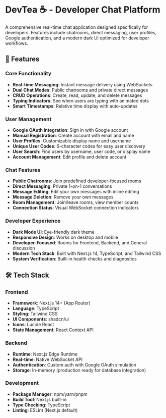 # DevTea ☕ - Developer Chat Platform

A comprehensive real-time chat application designed specifically for developers. Features include chatrooms, direct messaging, user profiles, Google authentication, and a modern dark UI optimized for developer workflows.

## 🚀 Features

### Core Functionality
- **Real-time Messaging**: Instant message delivery using WebSockets
- **Dual Chat Modes**: Public chatrooms and private direct messages
- **CRUD Operations**: Create, read, update, and delete messages
- **Typing Indicators**: See when users are typing with animated dots
- **Smart Timestamps**: Relative time display with auto-updates

### User Management
- **Google OAuth Integration**: Sign in with Google account
- **Manual Registration**: Create account with email and name
- **User Profiles**: Customizable display name and username
- **Unique User Codes**: 6-character codes for easy user discovery
- **User Search**: Find users by username, user code, or display name
- **Account Management**: Edit profile and delete account

### Chat Features
- **Public Chatrooms**: Join predefined developer-focused rooms
- **Direct Messaging**: Private 1-on-1 conversations
- **Message Editing**: Edit your own messages with inline editing
- **Message Deletion**: Remove your own messages
- **Room Management**: Join/leave rooms, view member counts
- **Connection Status**: Visual WebSocket connection indicators

### Developer Experience
- **Dark Mode UI**: Eye-friendly dark theme
- **Responsive Design**: Works on desktop and mobile
- **Developer-Focused**: Rooms for Frontend, Backend, and General discussion
- **Modern Tech Stack**: Built with Next.js 14, TypeScript, and Tailwind CSS
- **System Verification**: Built-in health checks and diagnostics

## 🛠 Tech Stack

### Frontend
- **Framework**: Next.js 14+ (App Router)
- **Language**: TypeScript
- **Styling**: Tailwind CSS
- **UI Components**: shadcn/ui
- **Icons**: Lucide React
- **State Management**: React Context API

### Backend
- **Runtime**: Next.js Edge Runtime
- **Real-time**: Native WebSocket API
- **Authentication**: Custom auth with Google OAuth simulation
- **Storage**: In-memory (production ready for database integration)

### Development
- **Package Manager**: npm/yarn/pnpm
- **Build Tool**: Next.js built-in
- **Type Checking**: TypeScript
- **Linting**: ESLint (Next.js default)
